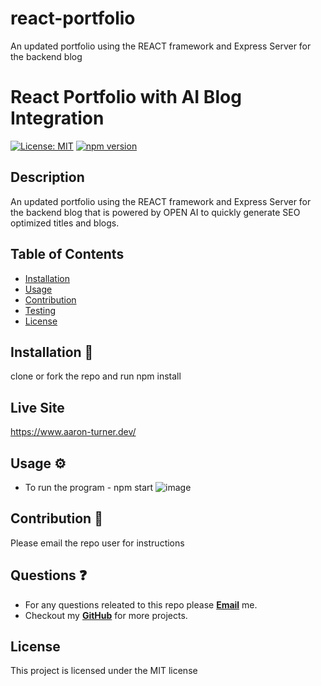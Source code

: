 # react-portfolio
An updated portfolio using the REACT framework and Express Server for the backend blog
# React Portfolio with AI Blog Integration

[![License: MIT](https://img.shields.io/badge/License-MIT-yellow.svg)](https://opensource.org/licenses/MIT)
[![npm version](https://badge.fury.io/js/npm.svg)](https://badge.fury.io/js/npm)

## Description
An updated portfolio using the REACT framework and Express Server for the backend blog that is powered by OPEN AI to quickly generate SEO optimized titles and blogs.

## Table of Contents
* [Installation](#installation)
* [Usage](#usage)
* [Contribution](#contribution)
* [Testing](#testing)
* [License](#license)

## Installation 🧰
clone or fork the repo and run npm install

## Live Site
https://www.aaron-turner.dev/

## Usage ⚙️
* To run the program - npm start
![image](https://github.com/aturner1995/react-portfolio/assets/120421650/02524498-53fc-424b-877d-c8e77afedaa5)

## Contribution 🙏
Please email the repo user for instructions

## Questions ❓
* For any questions releated to this repo please [**Email**](mailto:aaturner1995@gmail.com) me.
* Checkout my [**GitHub**](https://github.com/aturner1995) for more projects.

## License

This project is licensed under the MIT license
